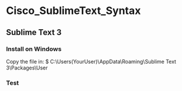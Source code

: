 # Cisco_SublimeText_Syntax

## Sublime Text 3
### Install on Windows

Copy the file in:
$ C:\Users\(YourUser)\AppData\Roaming\Sublime Text 3\Packages\User

### Test
